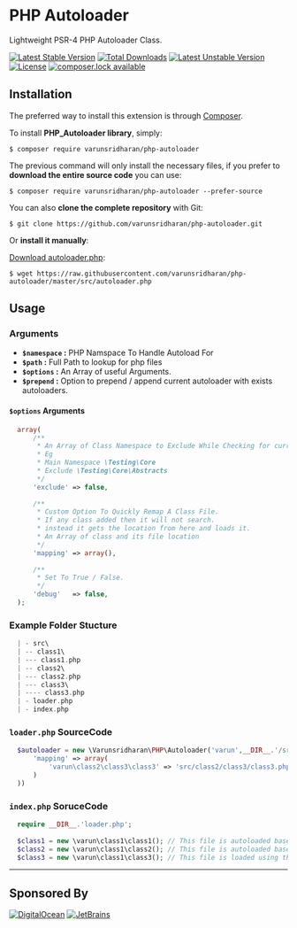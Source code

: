 # PHP Autoloader
Lightweight PSR-4 PHP Autoloader Class.

[![Latest Stable Version](https://poser.pugx.org/varunsridharan/php-autoloader/version)](https://packagist.org/packages/varunsridharan/php-autoloader)
[![Total Downloads](https://poser.pugx.org/varunsridharan/php-autoloader/downloads)](https://packagist.org/packages/varunsridharan/php-autoloader)
[![Latest Unstable Version](https://poser.pugx.org/varunsridharan/php-autoloader/v/unstable)](//packagist.org/packages/varunsridharan/php-autoloader)
[![License](https://poser.pugx.org/varunsridharan/php-autoloader/license)](https://packagist.org/packages/varunsridharan/php-autoloader)
[![composer.lock available](https://poser.pugx.org/varunsridharan/php-autoloader/composerlock)](https://packagist.org/packages/varunsridharan/php-autoloader) 


## Installation
The preferred way to install this extension is through [Composer](http://getcomposer.org/download/).

To install **PHP_Autoloader library**, simply:

    $ composer require varunsridharan/php-autoloader

The previous command will only install the necessary files, if you prefer to **download the entire source code** you can use:

    $ composer require varunsridharan/php-autoloader --prefer-source

You can also **clone the complete repository** with Git:

    $ git clone https://github.com/varunsridharan/php-autoloader.git

Or **install it manually**:

[Download autoloader.php](https://raw.githubusercontent.com/varunsridharan/php-autoloader/master/src/autoloader.php):

    $ wget https://raw.githubusercontent.com/varunsridharan/php-autoloader/master/src/autoloader.php


## Usage
### Arguments
* **`$namespace` :** PHP Namspace To Handle Autoload For  
* **`$path` :** Full Path to lookup for php files
* **`$options` :** An Array of useful Arguments.
* **`$prepend` :** Option to prepend / append current autoloader with exists autoloaders.

#### `$options` Arguments
```php
  array(
      /**
       * An Array of Class Namespace to Exclude While Checking for current namespace.
       * Eg
       * Main Namespace \Testing\Core
       * Exclude \Testing\Core\Abstracts
       */
      'exclude' => false,
      
      /**
       * Custom Option To Quickly Remap A Class File. 
       * If any class added then it will not search.
       * instead it gets the location from here and loads it.
       * An Array of class and its file location
       */
      'mapping' => array(),
      
      /**
       * Set To True / False.
       */
      'debug'   => false,
  );
```

### Example Folder Stucture
```php
  | - src\
  | -- class1\
  | --- class1.php
  | -- class2\
  | --- class2.php
  | --- class3\
  | ---- class3.php
  | - loader.php
  | - index.php
```
### `loader.php` SourceCode
```php
  $autoloader = new \Varunsridharan\PHP\Autoloader('varun',__DIR__.'/src/',array(
      'mapping' => array(
          'varun\class2\class3\class3' => 'src/class2/class3/class3.php',
      )
  ))
```

### `index.php` SoruceCode
```php
  require __DIR__.'loader.php';
  
  $class1 = new \varun\class1\class1(); // This file is autoloaded based on the namespace 
  $class2 = new \varun\class1\class2(); // This file is autoloaded based on the namespace 
  $class3 = new \varun\class1\class3(); // This file is loaded using the data from remap array
```


---
## Sponsored By
[![DigitalOcean](https://vsp.ams3.cdn.digitaloceanspaces.com/cdn/DO_Logo_Horizontal_Blue-small.png)](https://s.svarun.in/Ef)
[![JetBrains](https://vsp.ams3.digitaloceanspaces.com/cdn/jetbrains-small.png)](https://www.jetbrains.com)

